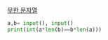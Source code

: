 [무한 문자열](https://www.acmicpc.net/problem/12871)
```python
a,b= input(), input()
print(int(a*len(b)==b*len(a)))
```
